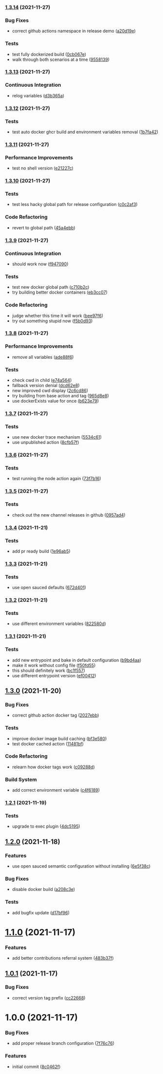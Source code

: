 ### [1.3.14](https://github.com/0-vortex/semantic-release-docker-test/compare/v1.3.13...v1.3.14) (2021-11-27)


### Bug Fixes

* correct github actions namespace in release demo ([a20d19e](https://github.com/0-vortex/semantic-release-docker-test/commit/a20d19e64dddd319b1a167c475760b05d7522f4e))


### Tests

* test fully dockerized build ([0cb067e](https://github.com/0-vortex/semantic-release-docker-test/commit/0cb067e4dc1e897a1dd7a1cde7e1a09bc41fcedb))
* walk through both scenarios at a time ([9558139](https://github.com/0-vortex/semantic-release-docker-test/commit/9558139b17741991385c9feb64b1ecf8ea2838fe))

### [1.3.13](https://github.com/0-vortex/semantic-release-docker-test/compare/v1.3.12...v1.3.13) (2021-11-27)


### Continuous Integration

* relog variables ([d3b365a](https://github.com/0-vortex/semantic-release-docker-test/commit/d3b365a10f4fcd326bd7617145cfdaa39d0b439e))

### [1.3.12](https://github.com/0-vortex/semantic-release-docker-test/compare/v1.3.11...v1.3.12) (2021-11-27)


### Tests

* test auto docker ghcr build and environment variables removal ([1b7fa42](https://github.com/0-vortex/semantic-release-docker-test/commit/1b7fa4207ebcfabda4c3cb63d767a58fb7fd002e))

### [1.3.11](https://github.com/0-vortex/semantic-release-docker-test/compare/v1.3.10...v1.3.11) (2021-11-27)


### Performance Improvements

* test no shell version ([e21227c](https://github.com/0-vortex/semantic-release-docker-test/commit/e21227ceb431d6b6b7a6ea504d34ac279c9aaefb))

### [1.3.10](https://github.com/0-vortex/semantic-release-docker-test/compare/v1.3.9...v1.3.10) (2021-11-27)


### Tests

* test less hacky global path for release configuration ([c0c2af3](https://github.com/0-vortex/semantic-release-docker-test/commit/c0c2af3cb78225f7e2b55cbed84c5292b3606e99))


### Code Refactoring

* revert to global path ([45a4ebb](https://github.com/0-vortex/semantic-release-docker-test/commit/45a4ebb8c182edbb769bfeae8b5ac402df5a6683))

### [1.3.9](https://github.com/0-vortex/semantic-release-docker-test/compare/v1.3.8...v1.3.9) (2021-11-27)


### Continuous Integration

* should work now ([f947090](https://github.com/0-vortex/semantic-release-docker-test/commit/f94709044a64668adde51f5a1b3921276361cbb3))


### Tests

* test new docker global path ([c710b2c](https://github.com/0-vortex/semantic-release-docker-test/commit/c710b2c6cfb9bfe93e5a596450f5c49dd6a5272f))
* try building better docker containers ([eb3cc07](https://github.com/0-vortex/semantic-release-docker-test/commit/eb3cc07f557fbbf1298ad79da9869453f7517c28))


### Code Refactoring

* judge whether this time it will work ([bee97f6](https://github.com/0-vortex/semantic-release-docker-test/commit/bee97f65912b7f47d6da6b73bc2aa1b7132f6cfa))
* try out something stupid now ([f5b0d93](https://github.com/0-vortex/semantic-release-docker-test/commit/f5b0d934571fbbbbcb491a56c6cdf2dc83f49fcb))

### [1.3.8](https://github.com/0-vortex/semantic-release-docker-test/compare/v1.3.7...v1.3.8) (2021-11-27)


### Performance Improvements

* remove all variables ([ade88f6](https://github.com/0-vortex/semantic-release-docker-test/commit/ade88f631431ce8bd59409cb37abf47fb117098b))


### Tests

* check cwd in child ([e74a564](https://github.com/0-vortex/semantic-release-docker-test/commit/e74a564171aef3be4d9ef0722ed06a7fa0578461))
* fallback version denial ([dcd62e8](https://github.com/0-vortex/semantic-release-docker-test/commit/dcd62e8ea77790d58c400b7c3971d63d1c776be0))
* new improved cwd display ([2c6cd86](https://github.com/0-vortex/semantic-release-docker-test/commit/2c6cd8663b513db8314b5420fc1847456c02b701))
* try building from base action and tag ([965d8e8](https://github.com/0-vortex/semantic-release-docker-test/commit/965d8e820c664fe17fcb7f868116ca698a9f55e2))
* use dockerExists value for once ([b623e79](https://github.com/0-vortex/semantic-release-docker-test/commit/b623e79f5ff0a2182a4f7c7ebc03ec76e6091297))

### [1.3.7](https://github.com/0-vortex/semantic-release-docker-test/compare/v1.3.6...v1.3.7) (2021-11-27)


### Tests

* use new docker trace mechanism ([5534c61](https://github.com/0-vortex/semantic-release-docker-test/commit/5534c61551cb85c08f025af404e60fb9db2bb7ea))
* use unpublished action ([8cfb57f](https://github.com/0-vortex/semantic-release-docker-test/commit/8cfb57f68db02377cd2303701d91ee38f5e3c061))

### [1.3.6](https://github.com/0-vortex/semantic-release-docker-test/compare/v1.3.5...v1.3.6) (2021-11-27)


### Tests

* test running the node action again ([73f7b16](https://github.com/0-vortex/semantic-release-docker-test/commit/73f7b16330feef6336031f5b26abfd2317c78224))

### [1.3.5](https://github.com/0-vortex/semantic-release-docker-test/compare/v1.3.4...v1.3.5) (2021-11-27)


### Tests

* check out the new channel releases in github ([0957ad4](https://github.com/0-vortex/semantic-release-docker-test/commit/0957ad42d1172fb6403b25cc3f0b3fa24678fef9))

### [1.3.4](https://github.com/0-vortex/semantic-release-docker-test/compare/v1.3.3...v1.3.4) (2021-11-21)


### Tests

* add pr ready build ([1e96ab5](https://github.com/0-vortex/semantic-release-docker-test/commit/1e96ab52e561a1af5935af74d80d8aa19b5dc93a))

### [1.3.3](https://github.com/0-vortex/semantic-release-docker-test/compare/v1.3.2...v1.3.3) (2021-11-21)


### Tests

* use open sauced defaults ([672d401](https://github.com/0-vortex/semantic-release-docker-test/commit/672d40119fbf1b11ddc6e61e28107c22713b604c))

### [1.3.2](https://github.com/0-vortex/semantic-release-docker-test/compare/v1.3.1...v1.3.2) (2021-11-21)


### Tests

* use different environment variables ([822580d](https://github.com/0-vortex/semantic-release-docker-test/commit/822580d6642ce5285c7c143002ace28c217d49e9))

### [1.3.1](https://github.com/0-vortex/semantic-release-docker-test/compare/v1.3.0...v1.3.1) (2021-11-21)


### Tests

* add new entrypoint and bake in default configuration ([b9bd4aa](https://github.com/0-vortex/semantic-release-docker-test/commit/b9bd4aad1357d2bbb0458503d7f5960e18e3aa3e))
* make it work without config file ([f50fd55](https://github.com/0-vortex/semantic-release-docker-test/commit/f50fd5596ffa0adea6ce2691d01c35e4faac10fb))
* this should definitely work ([bc1f557](https://github.com/0-vortex/semantic-release-docker-test/commit/bc1f557c1fd0272011569c308afe412d5c63f8d0))
* use different entrypoint version ([ef00412](https://github.com/0-vortex/semantic-release-docker-test/commit/ef004123c0f803b6d1b990b45cba1d27b8e4549b))

## [1.3.0](https://github.com/0-vortex/semantic-release-docker-test/compare/v1.2.1...v1.3.0) (2021-11-20)


### Bug Fixes

* correct github action docker tag ([2027ebb](https://github.com/0-vortex/semantic-release-docker-test/commit/2027ebb97204f776a9c5ad3a244b22a4c359ae0e))


### Tests

* improve docker image build caching ([bf3e580](https://github.com/0-vortex/semantic-release-docker-test/commit/bf3e580cf3d62e5b380d3447788fc4daec3e048c))
* test docker cached action ([11481bf](https://github.com/0-vortex/semantic-release-docker-test/commit/11481bfff567b32f41ed644dc1fd5ba6bacc59d0))


### Code Refactoring

* relearn how docker tags work ([c09288d](https://github.com/0-vortex/semantic-release-docker-test/commit/c09288d3d47971eff055225bee49d158c9724207))


### Build System

* add correct environment variable ([c4f6189](https://github.com/0-vortex/semantic-release-docker-test/commit/c4f61892d50747b41b957c11e906188b2c64d682))

### [1.2.1](https://github.com/0-vortex/semantic-release-docker-test/compare/v1.2.0...v1.2.1) (2021-11-19)


### Tests

* upgrade to exec plugin ([4dc5195](https://github.com/0-vortex/semantic-release-docker-test/commit/4dc519581b1b6fe0d862a343acc3846776f2b0bc))

## [1.2.0](https://github.com/0-vortex/semantic-release-docker-test/compare/v1.1.0...v1.2.0) (2021-11-18)


### Features

* use open sauced semantic configuration without installing ([6e5f38c](https://github.com/0-vortex/semantic-release-docker-test/commit/6e5f38c1a96a3d182363416a49d97a0f69031075))


### Bug Fixes

* disable docker build ([a208c3e](https://github.com/0-vortex/semantic-release-docker-test/commit/a208c3e7f5a58d51fd20a7c5ed23d88d7a30b2fe))


### Tests

* add bugfix update ([d17bf96](https://github.com/0-vortex/semantic-release-docker-test/commit/d17bf96b783b45a6d286cd92f0bac6c5a9d52765))

# [1.1.0](https://github.com/0-vortex/semantic-release-docker-test/compare/v1.0.1...v1.1.0) (2021-11-17)


### Features

* add better contributions referral system ([483b37f](https://github.com/0-vortex/semantic-release-docker-test/commit/483b37fdd7a0ca83576a0d93c24271c7974a80a7))

## [1.0.1](https://github.com/0-vortex/semantic-release-docker-test/compare/v1.0.0...v1.0.1) (2021-11-17)


### Bug Fixes

* correct version tag prefix ([cc22668](https://github.com/0-vortex/semantic-release-docker-test/commit/cc2266860ab4777b6ca87e9c4a6be6c87236e1ac))

# 1.0.0 (2021-11-17)


### Bug Fixes

* add proper release branch configuration ([7f76c76](https://github.com/0-vortex/semantic-release-docker-test/commit/7f76c76dcba1af6369f8c00c8d4712b0a391bd72))


### Features

* initial commit ([8c0462f](https://github.com/0-vortex/semantic-release-docker-test/commit/8c0462f49a1c0c4a0ff24bfe0e0361cbce956a13))
